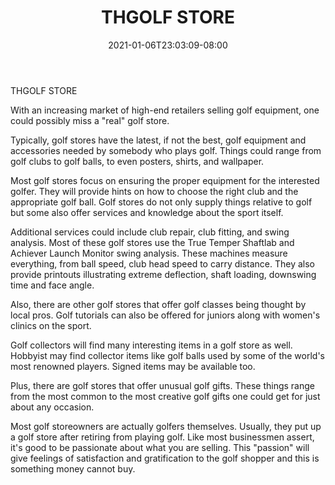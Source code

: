 ﻿---
title: "THGOLF STORE"
date: 2021-01-06T23:03:09-08:00
description: "Golf Tips for Web Success"
featured_image: "/images/Golf.jpg"
tags: ["Golf"]
---

THGOLF STORE

With an increasing market of high-end retailers selling golf equipment, one could possibly miss a "real" golf store.

Typically, golf stores have the latest, if not the best, golf equipment and accessories needed by somebody who plays golf. Things could range from golf clubs to golf balls, to even posters, shirts, and wallpaper.

Most golf stores focus on ensuring the proper equipment for the interested golfer. They will provide hints on how to choose the right club and the appropriate golf ball. Golf stores do not only supply things relative to golf but some also offer services and knowledge about the sport itself.

Additional services could include club repair, club fitting, and swing analysis. Most of these golf stores use the True Temper Shaftlab and Achiever Launch Monitor swing analysis. These machines measure everything, from ball speed, club head speed to carry distance. They also provide printouts illustrating extreme deflection, shaft loading, downswing time and face angle.

Also, there are other golf stores that offer golf classes being thought by local pros. 
Golf tutorials can also be offered for juniors along with women's clinics on the sport.

Golf collectors will find many interesting items in a golf store as well. Hobbyist may find collector items like golf balls used by some of the world's most renowned players. Signed items may be available too.

Plus, there are golf stores that offer unusual golf gifts. These things range from the most common to the most creative golf gifts one could get for just about any occasion.


Most golf storeowners are actually golfers themselves. Usually, they put up a golf store after retiring from playing golf.  Like most businessmen assert, it's good to be passionate about what you are selling. This "passion" will give feelings of satisfaction and gratification to the golf shopper and this is something money cannot buy.




